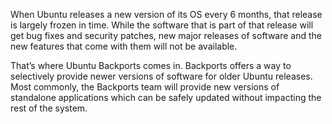 When Ubuntu releases a new version of its OS every 6 months, that release is largely frozen in time. While the software that is part of that release will get bug fixes and security patches, new major releases of software and the new features that come with them will not be available.

That’s where Ubuntu Backports comes in. Backports offers a way to selectively provide newer versions of software for older Ubuntu releases. Most commonly, the Backports team will provide new versions of standalone applications which can be safely updated without impacting the rest of the system.